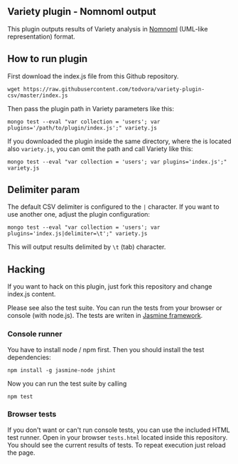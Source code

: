 ## Variety plugin - Nomnoml output

This plugin outputs results of Variety analysis in [Nomnoml](http://www.nomnoml.com/) (UML-like representation) format.

## How to run plugin
First download the index.js file from this Github repository.

```
wget https://raw.githubusercontent.com/todvora/variety-plugin-csv/master/index.js
```

Then pass the plugin path in Variety parameters like this:

```
mongo test --eval "var collection = 'users'; var plugins='/path/to/plugin/index.js';" variety.js
```

If you downloaded the plugin inside the same directory, where the is located also ```variety.js```,
you can omit the path and call Variety like this:

```
mongo test --eval "var collection = 'users'; var plugins='index.js';" variety.js
```

## Delimiter param
The default CSV delimiter is configured to the ```|``` character. If you want to use another one, adjust the plugin configuration:
```
mongo test --eval "var collection = 'users'; var plugins='index.js|delimiter=\t';" variety.js
```
This will output results delimited by ```\t``` (tab) character.

## Hacking
If you want to hack on this plugin, just fork this repository and change index.js content.

Please see also the test suite. You can run the tests from your browser or console (with node.js). The tests are writen in [Jasmine framework](https://jasmine.github.io/1.3/introduction.html).

### Console runner
You have to install node / npm first. Then you should install the test dependencies:

```
npm install -g jasmine-node jshint
```

Now you can run the test suite by calling
```
npm test
```

### Browser tests
If you don't want or can't run console tests, you can use the included HTML test runner. Open in your browser ```tests.html``` located inside this repository. You should see the current results of tests. To repeat execution  just reload the page.
